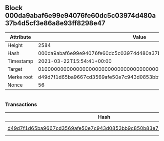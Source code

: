 ## Block 000da9abaf6e99e94076fe60dc5c03974d480a37b4d5cf3e86a8e93ff8298e47

Attribute | Value
--- | ---
Height | 2584
Hash | 000da9abaf6e99e94076fe60dc5c03974d480a37b4d5cf3e86a8e93ff8298e47
Timestamp | 2021-03-22T15:54:41+00:00
Target | 0100000000000000000000000000000000000000000000000000000000000000
Merke root | d49d7f1d65ba9667cd3569afe50e7c943d0853bb9c850b83e71ebf355355261d
Nonce | 56

```

```

### Transactions

Hash | Amount
--- | ---
[d49d7f1d65ba9667cd3569afe50e7c943d0853bb9c850b83e71ebf355355261d](d49d7f1d65ba9667cd3569afe50e7c943d0853bb9c850b83e71ebf355355261d.md) | 10.00000000 SKEPTI 
